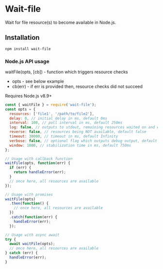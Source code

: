 # Wait-file

Wait for file resource(s) to become available in Node.js.

## Installation

```bash
npm install wait-file
```

### Node.js API usage

waitFile(opts, [cb]) - function which triggers resource checks

- opts - see below example
- cb(err) - if err is provided then, resource checks did not succeed

Requires Node.js v8.9+

```javascript
const { waitFile } = require('wait-file');
const opts = {
  resources: ['file1', '/path/to/file2'],
  delay: 0, // initial delay in ms, default 0ms
  interval: 100, // poll interval in ms, default 250ms
  log: false, // outputs to stdout, remaining resources waited on and when complete or errored, default false
  reverse: false, // resources being NOT available, default false
  timeout: 30000, // timeout in ms, default Infinity
  verbose: false, // optional flag which outputs debug output, default false
  window: 1000, // stabilization time in ms, default 750ms
};

// Usage with callback function
waitFile(opts, function(err) {
  if (err) {
    return handleError(err);
  }
  // once here, all resources are available
});

// Usage with promises
waitFile(opts)
  .then(function() {
    // once here, all resources are available
  })
  .catch(function(err) {
    handleError(err);
  });

// Usage with async await
try {
  await waitFile(opts);
  // once here, all resources are available
} catch (err) {
  handleError(err);
}
```
